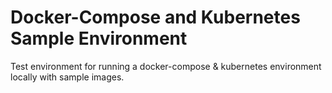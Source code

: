 # Docker-Compose and Kubernetes Sample Environment

Test environment for running a docker-compose & kubernetes environment locally with sample images.

